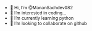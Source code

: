 - 👋 Hi, I’m @MananSachdev082
- 👀 I’m interested in coding...
- 🌱 I’m currently learning python
- 💞️ I’m looking to collaborate on github

<!---
MananSachdev082/MananSachdev082 is a ✨ special ✨ repository because its `README.md` (this file) appears on your GitHub profile.
You can click the Preview link to take a look at your changes.
--->
